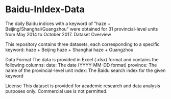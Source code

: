 # Baidu-InIdex-Data
The daily Baidu indices with a keyword of "haze + Beijing/Shanghai/Guangzhou" were obtained for 31 provincial-level units from May 2014 to October 2017.
Dataset Overview

This repository contains three datasets, each corresponding to a specific keyword:
haze + Beijing
haze + Shanghai
haze + Guangzhou

Data Format
The data is provided in Excel (.xlsx) format and contains the following columns:
date: The date (YYYY-MM-DD format)
province: The name of the provincial-level unit
index: The Baidu search index for the given keyword

License
This dataset is provided for academic research and data analysis purposes only. Commercial use is not permitted.
